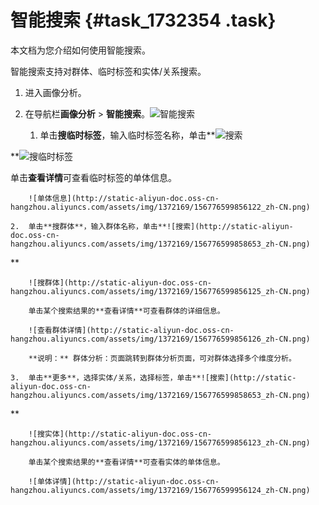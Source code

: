 # 智能搜索 {#task_1732354 .task}

本文档为您介绍如何使用智能搜索。

智能搜索支持对群体、临时标签和实体/关系搜索。

1.  进入画像分析。
2.  在导航栏**画像分析** \> **智能搜索**。![智能搜索](http://static-aliyun-doc.oss-cn-hangzhou.aliyuncs.com/assets/img/1372169/156776599756118_zh-CN.png)

 
    1.  单击**搜临时标签**，输入临时标签名称，单击**![搜索](http://static-aliyun-doc.oss-cn-hangzhou.aliyuncs.com/assets/img/1372169/156776599758652_zh-CN.png)

**![搜临时标签](http://static-aliyun-doc.oss-cn-hangzhou.aliyuncs.com/assets/img/1372169/156776599756119_zh-CN.png)

 单击**查看详情**可查看临时标签的单体信息。

        ![单体信息](http://static-aliyun-doc.oss-cn-hangzhou.aliyuncs.com/assets/img/1372169/156776599856122_zh-CN.png)

    2.  单击**搜群体**，输入群体名称，单击**![搜索](http://static-aliyun-doc.oss-cn-hangzhou.aliyuncs.com/assets/img/1372169/156776599858653_zh-CN.png)

** 

        ![搜群体](http://static-aliyun-doc.oss-cn-hangzhou.aliyuncs.com/assets/img/1372169/156776599856125_zh-CN.png)

        单击某个搜索结果的**查看详情**可查看群体的详细信息。

        ![查看群体详情](http://static-aliyun-doc.oss-cn-hangzhou.aliyuncs.com/assets/img/1372169/156776599856126_zh-CN.png)

        **说明：** 群体分析：页面跳转到群体分析页面，可对群体选择多个维度分析。

    3.  单击**更多**，选择实体/关系，选择标签，单击**![搜索](http://static-aliyun-doc.oss-cn-hangzhou.aliyuncs.com/assets/img/1372169/156776599858653_zh-CN.png)

** 

        ![搜实体](http://static-aliyun-doc.oss-cn-hangzhou.aliyuncs.com/assets/img/1372169/156776599856123_zh-CN.png)

        单击某个搜索结果的**查看详情**可查看实体的单体信息。

        ![单体详情](http://static-aliyun-doc.oss-cn-hangzhou.aliyuncs.com/assets/img/1372169/156776599956124_zh-CN.png)


